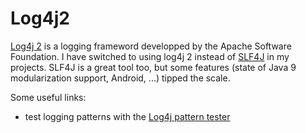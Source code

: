 # Log4j2

[Log4j 2](https://logging.apache.org/log4j/2.x/) is a logging frameword developped by the Apache Software Foundation. I have switched to using log4j&nbsp;2 instead of [SLF4J](https://www.slf4j.org/) in my projects. SLF4J is a great tool too, but some features (state of Java 9 modularization support, Android, ...) tipped the scale.

Some useful links:
- test logging patterns with the [Log4j pattern tester](http://log4jtester.com)

